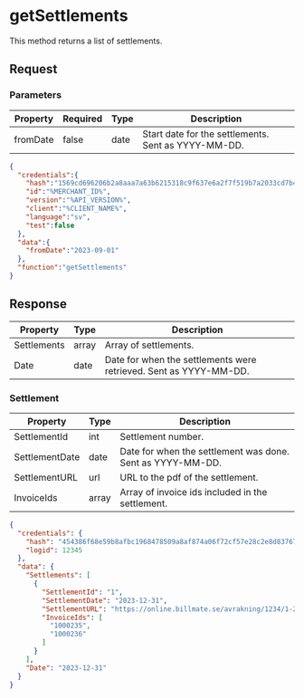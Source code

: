 # getSettlements

This method returns a list of settlements.

## Request

### Parameters
| Property | Required | Type   | Description                                         |
|----------|----------|--------|-----------------------------------------------------|
| fromDate | false    | date   | Start date for the settlements. Sent as YYYY-MM-DD. |

```json
{
  "credentials":{
    "hash":"1569cd696206b2a8aaa7a63b6215318c9f637e6a2f7f519b7a2033cd7b47103b01fe097e40a17028acf839f078ccbaa91e3bc423870a926bcf08e9747db8c5da",
    "id":"%MERCHANT_ID%",
    "version":"%API_VERSION%",
    "client":"%CLIENT_NAME%",
    "language":"sv",
    "test":false
  },
  "data":{
    "fromDate":"2023-09-01"
  },
  "function":"getSettlements"
}

```

## Response

| Property    | Type | Description                                                       |
|-------------|------|-------------------------------------------------------------------|
| Settlements | array| Array of settlements.                                             |
| Date        | date | Date for when the settlements were retrieved. Sent as YYYY-MM-DD. |

### Settlement
| Property       | Type | Description                                                |
|----------------|------|------------------------------------------------------------|
| SettlementId   | int  | Settlement number.                                         |
| SettlementDate | date | Date for when the settlement was done. Sent as YYYY-MM-DD. |
| SettlementURL  | url  | URL to the pdf of the settlement.                           |
| InvoiceIds     | array| Array of invoice ids included in the settlement.            |

```json
{
  "credentials": {
    "hash": "454386f68e59b8afbc1968478509a8af874a06f72cf57e28c2e8d837670487a36e5d9e9e49cd54e0de891a8038b4ae73dd0dabee2085ac6670e20d717f4a1125",
    "logid": 12345
  },
  "data": {
    "Settlements": [
      {
        "SettlementId": "1",
        "SettlementDate": "2023-12-31",
        "SettlementURL": "https://online.billmate.se/avrakning/1234/1-2023-12-31.pdf",
        "InvoiceIds": [
          "1000235",
          "1000236"
        ]
      }
    ],
    "Date": "2023-12-31"
  }
}
```